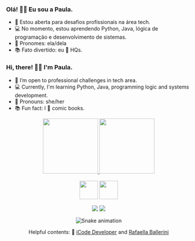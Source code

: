 ### Olá! 👩‍💻 Eu sou a Paula.

- 🚀 Estou aberta para desafios profissionais na área tech.
- 💻 No momento, estou aprendendo Python, Java, lógica de programação e desenvolvimento de sistemas.
- 🌙 Pronomes: ela/dela
- 📚 Fato divertido: eu 💙 HQs.

### Hi, there! 👩‍💻 I'm Paula.

- 🚀 I’m open to professional challenges in tech area.
- 💻 Currently, I'm learning Python, Java, programming logic and systems development.
- 🌙 Pronouns: she/her
- 📚 Fun fact: I 💙 comic books.

<div align="center">
  <a href="https://github.com/CodePaula">
    <img height="150em" src="https://github-readme-stats.vercel.app/api?username=CodePaula&count_private=true&include_all_commits=true&show_icons=true&theme=dracula&hide_border=false&show_owner=true"/>
    <img height="150em" src="https://github-readme-stats.vercel.app/api/top-langs/?username=CodePaula&theme=dracula&hide_border=false&&layout=compact"/>
  </a>
</div>
  
<div align="center" valign="top"><br>
  <img align="center" height="50em" src="https://cdn.jsdelivr.net/gh/devicons/devicon/icons/python/python-original-wordmark.svg" />
  <img align="center" height="50em" src="https://cdn.jsdelivr.net/gh/devicons/devicon/icons/java/java-original-wordmark.svg" />
</div><br>
  
<div align="center">
  <a href="https://www.linkedin.com/in/paula-yagnycz-00a785186/" target="_blank"><img src="https://img.shields.io/badge/-LinkedIn-%230077B5?style=for-the-badge&logo=linkedin&logoColor=white" target="_blank"></a> 
  <a href="mailto:paula.y.letras@gmail.com"><img src="https://img.shields.io/badge/-Gmail-%23333?style=for-the-badge&logo=gmail&logoColor=white" target="_blank"></a>
</div>

<div align="center">

  ![Snake animation](https://github.com/danielbped/danielbped/blob/output/github-contribution-grid-snake.svg)
  
</div>

<div align="center">
  <p>Helpful contents: 💙 <a href="https://www.youtube.com/watch?v=5MM42-j7QzQ">iCode Developer</a> and <a href="https://www.youtube.com/watch?v=TsaLQAetPLU">Rafaella Ballerini</a></p>
</div>
